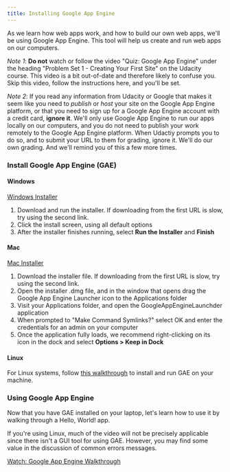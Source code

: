 ```yaml
---
title: Installing Google App Engine
---
```


As we learn how web apps work, and how to build our own web apps, we'll be using Google App Engine. This tool will help us create and run web apps on our computers.

*Note 1*: **Do not** watch or follow the video "Quiz: Google App Engine" under the heading "Problem Set 1 - Creating Your First Site" on the Udacity course. This video is a bit out-of-date and therefore likely to confuse you. Skip this video, follow the instructions here, and you'll be set.

*Note 2*: If you read any information from Udacity or Google that makes it seem like you need to *publish* or *host* your site on the Google App Engine platform, or that you need to sign up for a Google App Engine account with a credit card, **ignore it**. We'll only use Google App Engine to run our apps locally on our computers, and you do not need to publish your work remotely to the Google App Engine platform. When Udactiy prompts you to do so, and to submit your URL to them for grading, ignore it. We'll do our own grading. And we'll remind you of this a few more times.

### Install Google App Engine (GAE)

#### Windows

[Windows Installer](https://www.dropbox.com/s/czx5u65zix1569g/GoogleAppEngine-1.9.40.msi?dl=1)

1. Download and run the installer. If downloading from the first URL is slow, try using the second link.
2. Click the install screen, using all default options
3. After the installer finishes running, select **Run the Installer** and **Finish**

#### Mac

[Mac Installer](https://www.dropbox.com/s/ykjyqqun3k5oeav/GoogleAppEngineLauncher-1.9.38.dmg?dl=1)

1. Download the installer file. If downloading from the first URL is slow, try using the second link.
2. Open the installer .dmg file, and in the window that opens drag the Google App Engine Launcher icon to the Applications folder
3. Visit your Applications folder, and open the GoogleAppEngineLaunchder application
4. When prompted to "Make Command Symlinks?" select OK and enter the credentials for an admin on your computer
5. Once the application fully loads, we recommend right-clicking on its icon in the dock and select **Options > Keep in Dock**

#### Linux

For Linux systems, follow [this walkthrough][gae-on-linux] to install and run GAE on your machine.

### Using Google App Engine

Now that you have GAE installed on your laptop, let's learn how to use it by walking through a Hello, World! app.

If you're using Linux, much of the video will not be precisely applicable since there isn't a GUI tool for using GAE. However, you may find some value in the discussion of common errors messages.

[Watch: Google App Engine Walkthrough](https://www.youtube.com/watch?v=KSFaeLRZNE8)

[gae-on-linux]: linux.html
